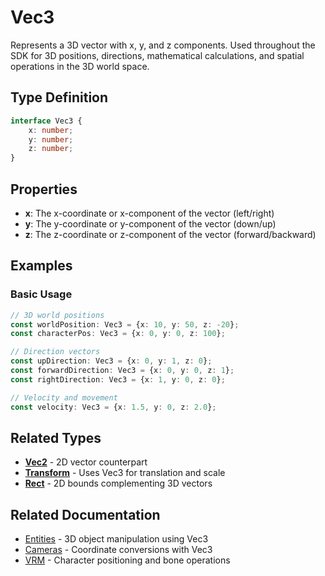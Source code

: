 # Vec3

Represents a 3D vector with x, y, and z components. Used throughout the SDK for 3D positions, directions, mathematical
calculations, and spatial operations in the 3D world space.

## Type Definition

```typescript
interface Vec3 {
    x: number;
    y: number;
    z: number;
}
```

## Properties

- **x**: The x-coordinate or x-component of the vector (left/right)
- **y**: The y-coordinate or y-component of the vector (down/up)
- **z**: The z-coordinate or z-component of the vector (forward/backward)

## Examples

### Basic Usage

```typescript
// 3D world positions
const worldPosition: Vec3 = {x: 10, y: 50, z: -20};
const characterPos: Vec3 = {x: 0, y: 0, z: 100};

// Direction vectors
const upDirection: Vec3 = {x: 0, y: 1, z: 0};
const forwardDirection: Vec3 = {x: 0, y: 0, z: 1};
const rightDirection: Vec3 = {x: 1, y: 0, z: 0};

// Velocity and movement
const velocity: Vec3 = {x: 1.5, y: 0, z: 2.0};
```

## Related Types

- **[Vec2](./Vec2.md)** - 2D vector counterpart
- **[Transform](./Transform.md)** - Uses Vec3 for translation and scale
- **[Rect](./Rect.md)** - 2D bounds complementing 3D vectors

## Related Documentation

- [Entities](../entities/index.md) - 3D object manipulation using Vec3
- [Cameras](../cameras/index.md) - Coordinate conversions with Vec3
- [VRM](../vrm/index.md) - Character positioning and bone operations